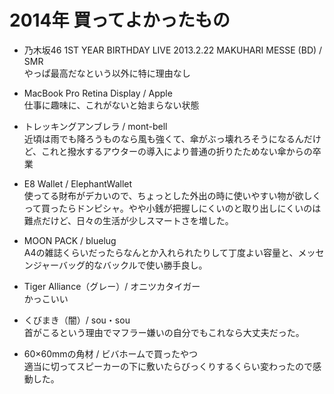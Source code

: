# 2014年 買ってよかったもの

- 乃木坂46 1ST YEAR BIRTHDAY LIVE 2013.2.22 MAKUHARI MESSE (BD) / SMR   
やっぱ最高だなという以外に特に理由なし

- MacBook Pro Retina Display / Apple   
仕事に趣味に、これがないと始まらない状態

- トレッキングアンブレラ / mont-bell   
近頃は雨でも降ろうものなら風も強くて、傘がぶっ壊れろそうになるんだけど、これと撥水するアウターの導入により普通の折りたためない傘からの卒業

- E8 Wallet / ElephantWallet   
使ってる財布がデカいので、ちょっとした外出の時に使いやすい物が欲しくって買ったらドンピシャ。やや小銭が把握しにくいのと取り出しにくいのは難点だけど、日々の生活が少しスマートさを増した。

- MOON PACK / bluelug   
A4の雑誌くらいだったらなんとか入れられたりして丁度よい容量と、メッセンジャーバッグ的なバックルで使い勝手良し。

- Tiger Alliance（グレー）/ オニツカタイガー    
かっこいい

- くびまき（闇）/ sou・sou   
首がこるという理由でマフラー嫌いの自分でもこれなら大丈夫だった。

- 60×60mmの角材 / ビバホームで買ったやつ   
適当に切ってスピーカーの下に敷いたらびっくりするくらい変わったので感動した。
